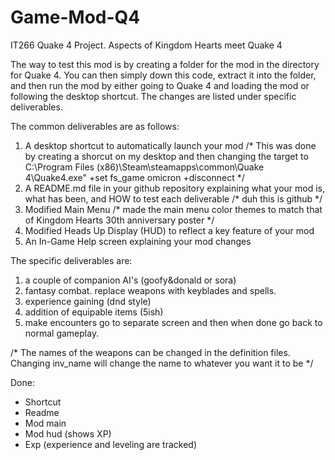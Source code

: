 # Game-Mod-Q4
IT266 Quake 4 Project. Aspects of Kingdom Hearts meet Quake 4

The way to test this mod is by creating a folder for the mod in the directory for Quake 4. You can then simply down this code, extract it into the folder, and then run the mod 
by either going to Quake 4 and loading the mod or following the desktop shortcut. The changes are listed under specific deliverables. 

The common deliverables are as follows:
1) A desktop shortcut to automatically launch your mod 
/* This was done by creating a shorcut on my desktop and then changing the target to C:\Program Files (x86)\Steam\steamapps\common\Quake 4\Quake4.exe" +set fs_game omicron +disconnect */
3) A README.md file in your github repository explaining what your mod is, what has been, and HOW to test each deliverable /* duh this is github */
4) Modified Main Menu /* made the main menu color themes to match that of Kingdom Hearts 30th anniversary poster */
5) Modified Heads Up Display (HUD) to reflect a key feature of your mod
6) An In-Game Help screen explaining your mod changes

The specific deliverables are: 
1) a couple of companion AI's (goofy&donald or sora)
2) fantasy combat. replace weapons with keyblades and spells.
3) experience gaining (dnd style)
4) addition of equipable items (5ish)
5) make encounters go to separate screen and then when done go back to normal gameplay. 

/* The names of the weapons can be changed in the definition files. Changing inv_name will change the name to whatever you want it to be */

Done: 
- Shortcut
- Readme
- Mod main
- Mod hud (shows XP)
- Exp (experience and leveling are tracked)
